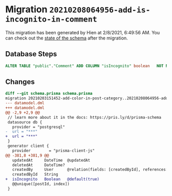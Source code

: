# Migration `20210208064956-add-is-incognito-in-comment`

This migration has been generated by Hien at 2/8/2021, 6:49:56 AM.
You can check out the [state of the schema](./schema.prisma) after the migration.

## Database Steps

```sql
ALTER TABLE "public"."Comment" ADD COLUMN "isIncognito" boolean   NOT NULL DEFAULT true
```

## Changes

```diff
diff --git schema.prisma schema.prisma
migration 20210203151452-add-color-in-post-category..20210208064956-add-is-incognito-in-comment
--- datamodel.dml
+++ datamodel.dml
@@ -2,9 +2,9 @@
 // learn more about it in the docs: https://pris.ly/d/prisma-schema
 datasource db {
   provider = "postgresql"
-  url = "***"
+  url = "***"
 }
 generator client {
   provider        = "prisma-client-js"
@@ -381,8 +381,9 @@
   updatedAt     DateTime  @updatedAt
   deletedAt     DateTime?
   createdBy     User      @relation(fields: [createdById], references: [id])
   createdById   String
+  isIncognito   Boolean   @default(true)
   @@unique([postId, index])
 }
```


